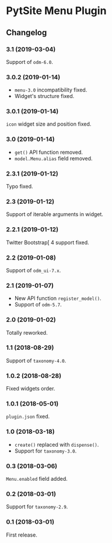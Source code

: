 # PytSite Menu Plugin


## Changelog


### 3.1 (2019-03-04)

Support of `odm-6.0`.


### 3.0.2 (2019-01-14)

- `menu-3.0` incompatibility fixed.
- Widget's structure fixed.


### 3.0.1 (2019-01-14)

`icon` widget size and position fixed.


### 3.0 (2019-01-14)

- `get()` API function removed.
- `model.Menu.alias` field removed.


### 2.3.1 (2019-01-12)

Typo fixed.


### 2.3 (2019-01-12)

Support of iterable arguments in widget.


### 2.2.1 (2019-01-12)

Twitter Bootstrap[ 4 support fixed.


### 2.2 (2019-01-08)

Support of `odm_ui-7.x`.


### 2.1 (2019-01-07)

- New API function `register_model()`.
- Support of `odm-5.7`.


### 2.0 (2019-01-02)

Totally reworked.


### 1.1 (2018-08-29)

Support of `taxonomy-4.0`.


### 1.0.2 (2018-08-28)

Fixed widgets order.


### 1.0.1 (2018-05-01)

`plugin.json` fixed.


### 1.0 (2018-03-18)

- `create()` replaced with `dispense()`.
- Support for `taxonomy-3.0`.


### 0.3 (2018-03-06)

`Menu.enabled` field added.


### 0.2 (2018-03-01)

Support for `taxonomy-2.9`.


### 0.1 (2018-03-01)

First release.

